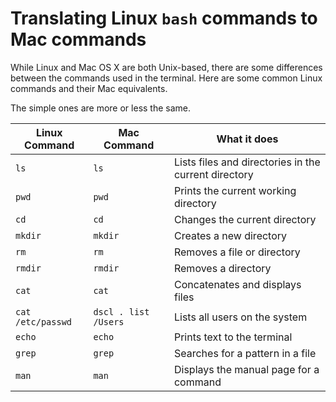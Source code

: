# Translating Linux `bash` commands to Mac commands

While Linux and Mac OS X are both Unix-based, there are some differences between the commands used in the terminal. Here are some common Linux commands and their Mac equivalents.

The simple ones are more or less the same.

| Linux Command | Mac Command | What it does |
|---------------|-------------|----------------|
| `ls`          | `ls`        | Lists files and directories in the current directory |
| `pwd`         | `pwd`       | Prints the current working directory |
| `cd`          | `cd`        | Changes the current directory |
| `mkdir`       | `mkdir`     | Creates a new directory |
| `rm`          | `rm`        | Removes a file or directory |
| `rmdir`       | `rmdir`     | Removes a directory |
| `cat`          | `cat`         | Concatenates and displays files |
| `cat /etc/passwd` | `dscl . list /Users` | Lists all users on the system |
| `echo`        | `echo`      | Prints text to the terminal |
| `grep`        | `grep`      | Searches for a pattern in a file |
| `man`         | `man`       | Displays the manual page for a command |

